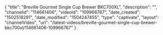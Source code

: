 {
    "title": "Breville Gourmet Single Cup Brewer BKC700XL",
    "description": "",
    "channelid": "114661406",
    "videoid": "109966767",
    "date_created": "1502518291",
    "date_modified": "1504247455",
    "type": "captivate",
    "layout": "channelVideo",
    "url": "\/latest-videos\/breville-gourmet-single-cup-brewer-bkc700xl\/114661406-109966767"
}